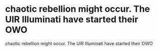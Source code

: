 # chaotic rebellion might occur. The UIR Illuminati have started their OWO

chaotic rebellion might occur. The UIR Illuminati have started their OWO